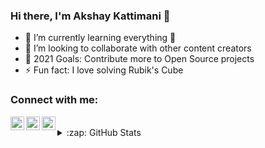 ### Hi there, I'm Akshay Kattimani 👋

- 🌱 I’m currently learning everything 🤣
- 👯 I’m looking to collaborate with other content creators
- 🥅 2021 Goals: Contribute more to Open Source projects
- ⚡ Fun fact: I love solving Rubik's Cube

### Connect with me:

[<img align="left" alt="codeSTACKr | Twitter" width="22px" src="https://cdn.jsdelivr.net/npm/simple-icons@v3/icons/twitter.svg" />][twitter]

[<img align="left" alt="codeSTACKr | LinkedIn" width="22px" src="https://cdn.jsdelivr.net/npm/simple-icons@v3/icons/linkedin.svg" />][linkedin]

[<img align="left" alt="codeSTACKr | Instagram" width="22px" src="https://cdn.jsdelivr.net/npm/simple-icons@v3/icons/instagram.svg" />][instagram]

<br />


<details>
  <summary>:zap: GitHub Stats</summary>

  <img align="left" alt="Akshay's GitHub Stats" src="https://github-readme-stats-wheat-one.vercel.app/api?username=AkshayKattimani&show_icons=true&hide_border=true" />

</details>

[twitter]: https://twitter.com/akshayy_ak
[instagram]: https://www.instagram.com/akshayy_ak/
[linkedin]: https://www.linkedin.com/in/akshay-kattimani-716539190/

